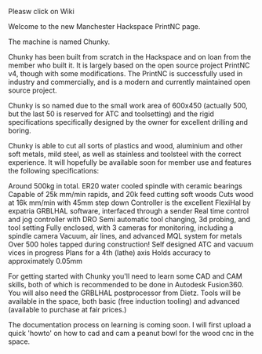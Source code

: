 Pleasw click on Wiki

Welcome to the new Manchester Hackspace PrintNC page.

The machine is named Chunky.

Chunky has been built from scratch in the Hackspace and on loan from the member who built it. It is largely based on the open source project PrintNC v4, though with some modifications. The PrintNC is successfully used in industry and commercially, and is a modern and currently maintained open source project.

Chunky is so named due to the small work area of 600x450 (actually 500, but the last 50 is reserved for ATC and toolsetting) and the rigid specifications specifically designed by the owner for excellent drilling and boring. 

Chunky is able to cut all sorts of plastics and wood, aluminium and other soft metals, mild steel, as well as stainless and toolsteel with the correct experience. It will hopefully be available soon for member use and features the following specifications:

Around 500kg in total. 
ER20 water cooled spindle with ceramic bearings
Capable of 25k mm/min rapids, and 20k feed cutting soft woods
Cuts wood at 16k mm/min with 45mm step down 
Controller is the excellent FlexiHal by expatria 
GRBLHAL software, interfaced through a sender
Real time control and jog controller with DRO
Semi automatic tool changing, 3d probing, and tool setting 
Fully enclosed, with 3 cameras for monitoring, including a spindle camera
Vacuum, air lines, and advanced MQL system for metals
Over 500 holes tapped during construction!
Self designed ATC and vacuum vices in progress
Plans for a 4th (lathe) axis
Holds accuracy to approximately 0.05mm

For getting started with Chunky you'll need to learn some CAD and CAM skills, both of which is recommended to be done in Autodesk Fusion360. You will also need the GRBLHAL postprocessor from Dietz. Tools will be available in the space, both basic (free induction tooling) and advanced (available to purchase at fair prices.)

The documentation process on learning is coming soon. I will first upload a quick 'howto' on how to cad and cam a peanut bowl for the wood cnc in the space.
